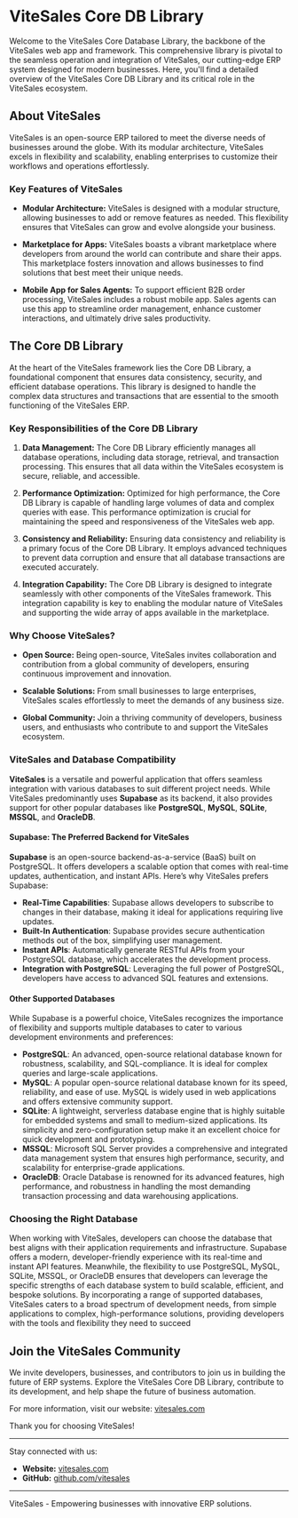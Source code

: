 # ViteSales Core DB Library

Welcome to the ViteSales Core Database Library, the backbone of the ViteSales web app and framework. This comprehensive
library is pivotal to the seamless operation and integration of ViteSales, our cutting-edge ERP system designed for
modern businesses. Here, you'll find a detailed overview of the ViteSales Core DB Library and its critical role in the
ViteSales ecosystem.

## About ViteSales

ViteSales is an open-source ERP tailored to meet the diverse needs of businesses around the globe. With its modular
architecture, ViteSales excels in flexibility and scalability, enabling enterprises to customize their workflows and
operations effortlessly.

### Key Features of ViteSales

- **Modular Architecture:** ViteSales is designed with a modular structure, allowing businesses to add or remove
  features as needed. This flexibility ensures that ViteSales can grow and evolve alongside your business.

- **Marketplace for Apps:** ViteSales boasts a vibrant marketplace where developers from around the world can contribute
  and share their apps. This marketplace fosters innovation and allows businesses to find solutions that best meet their
  unique needs.

- **Mobile App for Sales Agents:** To support efficient B2B order processing, ViteSales includes a robust mobile app.
  Sales agents can use this app to streamline order management, enhance customer interactions, and ultimately drive
  sales productivity.

## The Core DB Library

At the heart of the ViteSales framework lies the Core DB Library, a foundational component that ensures data
consistency, security, and efficient database operations. This library is designed to handle the complex data structures
and transactions that are essential to the smooth functioning of the ViteSales ERP.

### Key Responsibilities of the Core DB Library

1. **Data Management:** The Core DB Library efficiently manages all database operations, including data storage,
   retrieval, and transaction processing. This ensures that all data within the ViteSales ecosystem is secure, reliable,
   and accessible.

2. **Performance Optimization:** Optimized for high performance, the Core DB Library is capable of handling large
   volumes of data and complex queries with ease. This performance optimization is crucial for maintaining the speed and
   responsiveness of the ViteSales web app.

3. **Consistency and Reliability:** Ensuring data consistency and reliability is a primary focus of the Core DB Library.
   It employs advanced techniques to prevent data corruption and ensure that all database transactions are executed
   accurately.

4. **Integration Capability:** The Core DB Library is designed to integrate seamlessly with other components of the
   ViteSales framework. This integration capability is key to enabling the modular nature of ViteSales and supporting
   the wide array of apps available in the marketplace.

### Why Choose ViteSales?

- **Open Source:** Being open-source, ViteSales invites collaboration and contribution from a global community of
  developers, ensuring continuous improvement and innovation.

- **Scalable Solutions:** From small businesses to large enterprises, ViteSales scales effortlessly to meet the demands
  of any business size.

- **Global Community:** Join a thriving community of developers, business users, and enthusiasts who contribute to and
  support the ViteSales ecosystem.

### ViteSales and Database Compatibility
**ViteSales** is a versatile and powerful application that offers seamless integration with various databases to suit different project needs. While ViteSales predominantly uses **Supabase** as its backend, it also provides support for other popular databases like **PostgreSQL**, **MySQL**, **SQLite**, **MSSQL**, and **OracleDB**.
#### Supabase: The Preferred Backend for ViteSales
**Supabase** is an open-source backend-as-a-service (BaaS) built on PostgreSQL. It offers developers a scalable option that comes with real-time updates, authentication, and instant APIs. Here’s why ViteSales prefers Supabase:
- **Real-Time Capabilities**: Supabase allows developers to subscribe to changes in their database, making it ideal for applications requiring live updates.
- **Built-In Authentication**: Supabase provides secure authentication methods out of the box, simplifying user management.
- **Instant APIs**: Automatically generate RESTful APIs from your PostgreSQL database, which accelerates the development process.
- **Integration with PostgreSQL**: Leveraging the full power of PostgreSQL, developers have access to advanced SQL features and extensions.

#### Other Supported Databases
While Supabase is a powerful choice, ViteSales recognizes the importance of flexibility and supports multiple databases to cater to various development environments and preferences:
- **PostgreSQL**: An advanced, open-source relational database known for robustness, scalability, and SQL-compliance. It is ideal for complex queries and large-scale applications.
- **MySQL**: A popular open-source relational database known for its speed, reliability, and ease of use. MySQL is widely used in web applications and offers extensive community support.
- **SQLite**: A lightweight, serverless database engine that is highly suitable for embedded systems and small to medium-sized applications. Its simplicity and zero-configuration setup make it an excellent choice for quick development and prototyping.
- **MSSQL**: Microsoft SQL Server provides a comprehensive and integrated data management system that ensures high performance, security, and scalability for enterprise-grade applications.
- **OracleDB**: Oracle Database is renowned for its advanced features, high performance, and robustness in handling the most demanding transaction processing and data warehousing applications.

### Choosing the Right Database
When working with ViteSales, developers can choose the database that best aligns with their application requirements and infrastructure. Supabase offers a modern, developer-friendly experience with its real-time and instant API features. Meanwhile, the flexibility to use PostgreSQL, MySQL, SQLite, MSSQL, or OracleDB ensures that developers can leverage the specific strengths of each database system to build scalable, efficient, and bespoke solutions.
By incorporating a range of supported databases, ViteSales caters to a broad spectrum of development needs, from simple applications to complex, high-performance solutions, providing developers with the tools and flexibility they need to succeed

## Join the ViteSales Community

We invite developers, businesses, and contributors to join us in building the future of ERP systems. Explore the
ViteSales Core DB Library, contribute to its development, and help shape the future of business automation.

For more information, visit our website: [vitesales.com](https://vitesales.com)

Thank you for choosing ViteSales!

---

Stay connected with us:

- **Website:** [vitesales.com](https://vitesales.com)
- **GitHub:** [github.com/vitesales](https://github.com/vitesales)

---

ViteSales - Empowering businesses with innovative ERP solutions.